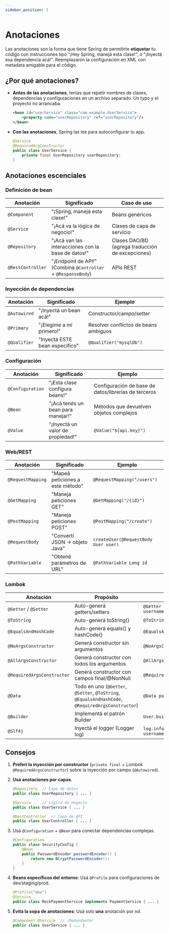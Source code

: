 ```yaml
---
sidebar_position: 3
---
```


# Anotaciones

Las anotaciones son la forma que tiene Spring de permitirte **etiquetar** tu código con instrucciones tipo "¡Hey Spring, manejá esta clase!", o "¡Inyectá esa dependencia acá!". Reemplazaron la configuración en XML con metadata amigable para el código.

## ¿Por qué anotaciones?

* **Antes de las anotaciones**, tenías que repetir nombres de clases, dependencias y configuraciones en un archivo separado. Un typo y el proyecto no arrancaba.

    ```xml title="beans.xml"
    <bean id="userService" class="com.example.UserService">
        <property name="userRepository" ref="userRepository"/>
    </bean>
    ```

* **Con las anotaciones**, Spring las lee para autoconfigurar tu app.

    ```java
    @Service
    @RequiredArgConstructor
    public class UserService {
        private final UserRepository userRepository;
    }
    ```

## Anotaciones escenciales

### Definición de bean

| Anotación         | Significado                                                   | Caso de uso                                      |
|-------------------|---------------------------------------------------------------|--------------------------------------------------|
| `@Component`      | "¡Spring, manejá esta clase!"                                 | Beans genéricos                                  |
| `@Service`        | "¡Acá va la lógica de negocio!"                               | Clases de capa de servicio                       |
| `@Repository`     | "¡Acá van las interacciones con la base de datos!"            | Clases DAO/BD (agrega traducción de excepciones) |
| `@RestController` | "¡Endpoint de API!" (Combina `@Controller` + `@ResponseBody`) | APIs REST                                        |

### Inyección de dependencias

| Anotación    | Significado                    | Ejemplo                               |
|--------------|--------------------------------|---------------------------------------|
| `@Autowired` | "¡Inyectá un bean acá!"        | Constructor/campo/setter              |
| `@Primary`   | "¡Elegime a mí primero!"       | Resolver conflictos de beans ambiguos |
| `@Qualifier` | "Inyectá ESTE bean específico" | `@Qualifier("mysqlDb")`               |

### Configuración

| Anotación        | Significado                        | Ejemplo                                              |
|------------------|------------------------------------|------------------------------------------------------|
| `@Configuration` | "¡Esta clase configura beans!"     | Configuración de base de datos/librerías de terceros |
| `@Bean`          | "¡Acá tenés un bean para manejar!" | Métodos que devuelven objetos complejos              |
| `@Value`         | "¡Inyectá un valor de propiedad!"  | `@Value("${api.key}")`                               |

### Web/REST

| Anotación         | Significado                      | Ejemplo                              |
|-------------------|----------------------------------|--------------------------------------|
| `@RequestMapping` | "Mapeá peticiones a este método" | `@RequestMapping("/users")`          |
| `@GetMapping`     | "Maneja peticiones GET"          | `@GetMapping("/{id}")`               |
| `@PostMapping`    | "Maneja peticiones POST"         | `@PostMapping("/create")`            |
| `@RequestBody`    | "Convertí JSON → objeto Java"    | `createUser(@RequestBody User user)` |
| `@PathVariable`   | "Obtené parámetros de URL"       | `@PathVariable Long id`              |

### Lombok

| Anotación                  | Propósito                                                                                         | Ejemplo                                    |
|----------------------------|---------------------------------------------------------------------------------------------------|--------------------------------------------|
| `@Getter` / `@Setter`      | Auto-generá getters/setters                                                                       | `@Getter @Setter private String username;` |
| `@ToString`                | Auto-generá toString()                                                                            | `@ToString(exclude = "password")`          |
| `@EqualsAndHashCode`       | Auto-generá equals() y hashCode()                                                                 | `@EqualsAndHashCode(callSuper = true)`     |
| `@NoArgsConstructor`       | Generá constructor sin argumentos                                                                 | `@NoArgsConstructor`                       |
| `@AllArgsConstructor`      | Generá constructor con todos los argumentos                                                       | `@AllArgsConstructor`                      |
| `@RequiredArgsConstructor` | Generá constructor con campos final/@NonNull                                                      | `@RequiredArgsConstructor`                 |
| `@Data`                    | Todo en uno (`@Getter`, `@Setter`, `@ToString`, `@EqualsAndHashCode`, `@RequiredArgsConstructor`) | `@Data public class User { ... }`          |
| `@Builder`                 | Implementá el patrón Builder                                                                      | `User.builder().name("Alice").build();`    |
| `@Slf4j`                   | Inyectá el logger (Logger log)                                                                    | `log.info("User created: {}", username);`  |

## Consejos

1. **Preferí la inyección por constructor** (`private final` + Lombok `@RequiredArgsConstructor`) sobre la inyección por campo (`@Autowired`).
2. **Usá anotaciones por capas**.

    ```java
    @Repository  // Capa de datos
    public class UserRepository { ... }

    @Service     // Lógica de negocio
    public class UserService { ... }

    @RestController  // Capa de API
    public class UserController { ... }
    ```

3. Usá `@Configuration` + `@Bean` para conectar dependencias complejas.

    ```java
    @Configuration
    public class SecurityConfig {
        @Bean
        public PasswordEncoder passwordEncoder() {
            return new BCryptPasswordEncoder();
        }
    }
    ```

4. **Beans específicos del entorno**: Usá `@Profile` para configuraciones de dev/staging/prod.

    ```java
    @Profile("dev")
    @Service
    public class MockPaymentService implements PaymentService { ... }
    ```

5. **Evitá la sopa de anotaciones**: Usá solo **una** anotación por rol.

    ```java
    @Component @Service  // ¡Redundante!
    public class UserService { ... }
    ```